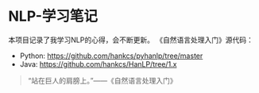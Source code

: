 # NLP-学习笔记

本项目记录了我学习NLP的心得，会不断更新。
《自然语言处理入门》源代码：
- Python: https://github.com/hankcs/pyhanlp/tree/master
- Java: https://github.com/hankcs/HanLP/tree/1.x

> “站在巨人的肩膀上。”——《自然语言处理入门》
